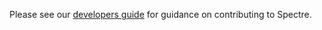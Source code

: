 Please see our [developers guide](https://wiki.centenary.org.au/display/SPECTRE/Spectre+developers+guide) for guidance on contributing to Spectre.
